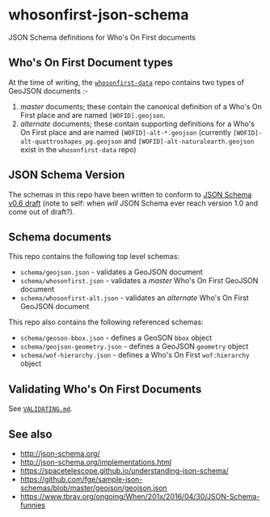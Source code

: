 # whosonfirst-json-schema

JSON Schema definitions for Who's On First documents

## Who's On First Document types

At the time of writing, the [`whosonfirst-data`](https://github.com/whosonfirst-data/whosonfirst-data) repo contains two types of GeoJSON documents :-

1. _master_ documents; these contain the canonical definition of a Who's On First place and are named `[WOFID].geojson`.
2. _alternate_ documents; these contain supporting definitions for a Who's On First place and are named `[WOFID]-alt-*.geojson` (currently `[WOFID]-alt-quattroshapes_pg.geojson` and `[WOFID]-alt-naturalearth.geojson` exist in the `whosonfirst-data` repo)

## JSON Schema Version

The schemas in this repo have been written to conform to [JSON Schema v0.6 draft](http://json-schema.org/specification-links.html#draft-6) (note to self: when _will_ JSON Schema ever reach version 1.0 and come out of draft?).

## Schema documents

This repo contains the following top level schemas:

* `schema/geojson.json` - validates a GeoJSON document
* `schema/whosonfirst.json` - validates a _master_ Who's On First GeoJSON document
* `schema/whosonfirst-alt.json` - validates an _alternate_ Who's On First GeoJSON document

This repo also contains the following referenced schemas:

* `schema/geoson-bbox.json` - defines a GeoSON `bbox` object
* `schema/geojson-geometry.json` - defines a GeoJSON `geometry` object
* `schema/wof-hierarchy.json` - defines a Who's On First `wof:hierarchy` object

## Validating Who's On First Documents

See [`VALIDATING.md`](VALIDATING.md).

## See also

* http://json-schema.org/
* http://json-schema.org/implementations.html
* https://spacetelescope.github.io/understanding-json-schema/
* https://github.com/fge/sample-json-schemas/blob/master/geojson/geojson.json
* https://www.tbray.org/ongoing/When/201x/2016/04/30/JSON-Schema-funnies

